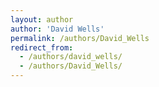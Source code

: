 ```yaml
---
layout: author
author: 'David Wells'
permalink: /authors/David_Wells
redirect_from:
  - /authors/david_wells/
  - /authors/David_Wells/
---
```

